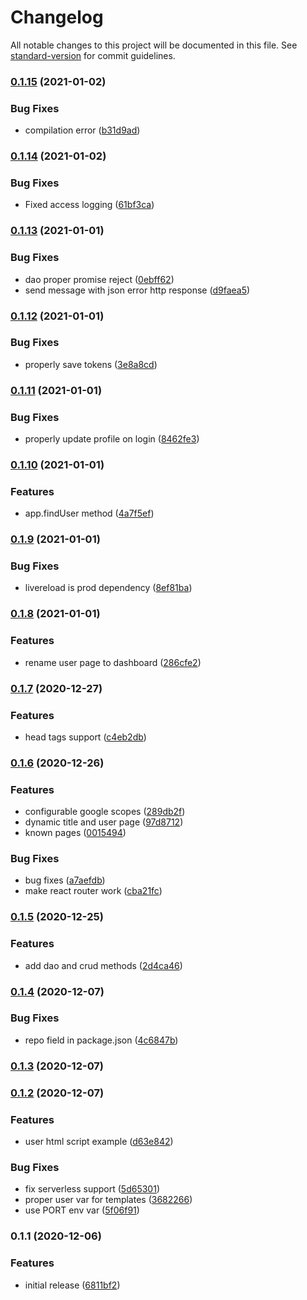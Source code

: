 # Changelog

All notable changes to this project will be documented in this file. See [standard-version](https://github.com/conventional-changelog/standard-version) for commit guidelines.

### [0.1.15](https://github.com/huksley/express-rocket/compare/v0.1.14...v0.1.15) (2021-01-02)


### Bug Fixes

* compilation error ([b31d9ad](https://github.com/huksley/express-rocket/commit/b31d9adc5b5207bcdb7750b0725ccc2c2fe42232))

### [0.1.14](https://github.com/huksley/express-rocket/compare/v0.1.13...v0.1.14) (2021-01-02)


### Bug Fixes

* Fixed access logging ([61bf3ca](https://github.com/huksley/express-rocket/commit/61bf3cac2adcda024fd730dfb2b447809d90e44e))

### [0.1.13](https://github.com/huksley/express-rocket/compare/v0.1.12...v0.1.13) (2021-01-01)


### Bug Fixes

* dao proper promise reject ([0ebff62](https://github.com/huksley/express-rocket/commit/0ebff62f5d90e544618aec2c8c7874650846a915))
* send message with json error http response ([d9faea5](https://github.com/huksley/express-rocket/commit/d9faea5930bac9a41bf97ceb1970a8f42d047fae))

### [0.1.12](https://github.com/huksley/express-rocket/compare/v0.1.11...v0.1.12) (2021-01-01)


### Bug Fixes

* properly save tokens ([3e8a8cd](https://github.com/huksley/express-rocket/commit/3e8a8cd118adfd6b8758a831ec70cb0424f7384f))

### [0.1.11](https://github.com/huksley/express-rocket/compare/v0.1.10...v0.1.11) (2021-01-01)


### Bug Fixes

* properly update profile on login ([8462fe3](https://github.com/huksley/express-rocket/commit/8462fe349ae86a18571430ee023fdcd40e85c6a6))

### [0.1.10](https://github.com/huksley/express-rocket/compare/v0.1.9...v0.1.10) (2021-01-01)


### Features

* app.findUser method ([4a7f5ef](https://github.com/huksley/express-rocket/commit/4a7f5efa797bf39a20edff8af062e58c63ad46e9))

### [0.1.9](https://github.com/huksley/express-rocket/compare/v0.1.8...v0.1.9) (2021-01-01)


### Bug Fixes

* livereload is prod dependency ([8ef81ba](https://github.com/huksley/express-rocket/commit/8ef81ba3689610efaaeb2f8d14f728164268d390))

### [0.1.8](https://github.com/huksley/express-rocket/compare/v0.1.7...v0.1.8) (2021-01-01)


### Features

* rename user page to dashboard ([286cfe2](https://github.com/huksley/express-rocket/commit/286cfe20146915483e0185ec57058abb21579b1f))

### [0.1.7](https://github.com/huksley/express-rocket/compare/v0.1.6...v0.1.7) (2020-12-27)


### Features

* head tags support ([c4eb2db](https://github.com/huksley/express-rocket/commit/c4eb2dbb7f77ff3da034faa4ff5cb0c0fb453f16))

### [0.1.6](https://github.com/huksley/express-rocket/compare/v0.1.5...v0.1.6) (2020-12-26)


### Features

* configurable google scopes ([289db2f](https://github.com/huksley/express-rocket/commit/289db2f21538db2f4b1db24a8701418813e1bee5))
* dynamic title and user page ([97d8712](https://github.com/huksley/express-rocket/commit/97d871210b970df9f9fc5cad50524e188aee3dad))
* known pages ([0015494](https://github.com/huksley/express-rocket/commit/0015494562a6090737a7aa4e862b12716a4a79b1))


### Bug Fixes

* bug fixes ([a7aefdb](https://github.com/huksley/express-rocket/commit/a7aefdb8b6251ab7fa4a69e5d0d42d22642feeb6))
* make react router work ([cba21fc](https://github.com/huksley/express-rocket/commit/cba21fcd930ad1469c8ee7ed08d14fa9310393e3))

### [0.1.5](https://github.com/huksley/express-rocket/compare/v0.1.4...v0.1.5) (2020-12-25)


### Features

* add dao and crud methods ([2d4ca46](https://github.com/huksley/express-rocket/commit/2d4ca460015016f56adc70fdf0412b3a630a7f54))

### [0.1.4](https://github.com/huksley/express-rocket/compare/v0.1.3...v0.1.4) (2020-12-07)


### Bug Fixes

* repo field in package.json ([4c6847b](https://github.com/huksley/express-rocket/commit/4c6847bc09430b6c437abceb20e4427327ef02e8))

### [0.1.3](https://github.com/huksley/express-rocket/compare/v0.1.2...v0.1.3) (2020-12-07)

### [0.1.2](https://github.com/huksley/express-rocket/compare/v0.1.1...v0.1.2) (2020-12-07)


### Features

* user html script example ([d63e842](https://github.com/huksley/express-rocket/commit/d63e8426d845cfeff33e9d9208076ff847b31a84))


### Bug Fixes

* fix serverless support ([5d65301](https://github.com/huksley/express-rocket/commit/5d65301f1a37fbbd4a0a01347636547263972ebd))
* proper user var for templates ([3682266](https://github.com/huksley/express-rocket/commit/368226614a9f0f8e7ff4e851918a653e57d82c0e))
* use PORT env var ([5f06f91](https://github.com/huksley/express-rocket/commit/5f06f91fc18b4c667d9c98b7e3101eaa9c8daf89))

### 0.1.1 (2020-12-06)


### Features

* initial release ([6811bf2](https://github.com/huksley/express-rocket/commit/6811bf2e9da570e725cac34ae7cafebb6bbe2380))
